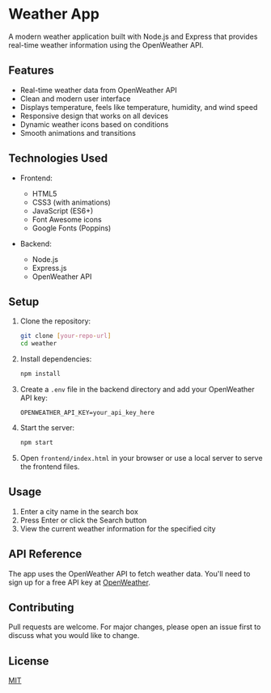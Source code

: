# Weather App

A modern weather application built with Node.js and Express that provides real-time weather information using the OpenWeather API.

## Features

- Real-time weather data from OpenWeather API
- Clean and modern user interface
- Displays temperature, feels like temperature, humidity, and wind speed
- Responsive design that works on all devices
- Dynamic weather icons based on conditions
- Smooth animations and transitions

## Technologies Used

- Frontend:
  - HTML5
  - CSS3 (with animations)
  - JavaScript (ES6+)
  - Font Awesome icons
  - Google Fonts (Poppins)

- Backend:
  - Node.js
  - Express.js
  - OpenWeather API

## Setup

1. Clone the repository:
   ```bash
   git clone [your-repo-url]
   cd weather
   ```

2. Install dependencies:
   ```bash
   npm install
   ```

3. Create a `.env` file in the backend directory and add your OpenWeather API key:
   ```
   OPENWEATHER_API_KEY=your_api_key_here
   ```

4. Start the server:
   ```bash
   npm start
   ```

5. Open `frontend/index.html` in your browser or use a local server to serve the frontend files.

## Usage

1. Enter a city name in the search box
2. Press Enter or click the Search button
3. View the current weather information for the specified city

## API Reference

The app uses the OpenWeather API to fetch weather data. You'll need to sign up for a free API key at [OpenWeather](https://openweathermap.org/api).

## Contributing

Pull requests are welcome. For major changes, please open an issue first to discuss what you would like to change.

## License

[MIT](https://choosealicense.com/licenses/mit/)
